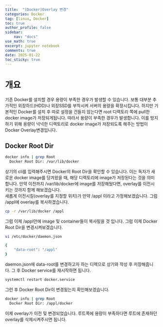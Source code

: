 ```yaml
---
title:  "[Docker]Overlay 변경"
categories: Docker
tag: [linux, Docker]
toc: true
author_profile: false
sidebar:
    nav: "docs"
use_math: true
excerpt: jupyter notebook
comments: true
date: 2025-01-22
toc_sticky: true
---
```


# 개요
기존 Docker를 설치할 경우 용량이 부족한 경우가 발생할 수 있습니다. 보통 대부분 추가적인 외장하드(HDD)나 외장SSD를 부착시켜 서버의 용량을 확장시킵니다. 하지만 기본적인 Docker를 설치 후 따로 설정을 건들지 않는다면 root 디렉토리 쪽에 pull한 docker image가 저장되게됩니다. 따라서 용량이 부족한 경우가 발생합니다. 이를 방지하기 위해 용량이 넉넉한 디렉토리로 docker image가 저장되도록 해주는 방법이 Docker Overlay변경입니다.    

## Docker Root Dir
```bash
docker info | grep Root
  Docker Root Dir: /var/lib/docker
```
상기의 cli를 입력해주시면 Docker의 Root Dir을 확인할 수 있습니다. 이는 독자가 새로운 docker image를 당겨왔을 때, 해당 디렉토리에 image가 저장된다는 것을 의미합니다. 만약 이전까지 /var/lib/docker에 image를 저장해뒀다면, overlay를 이전시키는 것까지 함께 해보겠습니다.   
새롭게 이전시킬(overlay를 지정할 위치)가 만약 /appl 이라고 가정해보겠습니다. 그럼 /appl에 overlay를 복사하겠습니다.    
```bash
cp -r /var/lib/docker /appl
```

그럼 이제 /appl안에 image 및 container들이 복사됬을 것 입니다. 그럼 이제 Docker Root Dir을 변경시켜보겠습니다.   
```bash
vi /etc/docker/daemon.json

{
    "data-root": "/appl"
}
```
daemon.json에 data-root를 변경하고자 하는 디렉으로 상기와 작성 후 저장해줍니다. 그 후 Docker service를 재시작하면 됩니다.   
```bash
systemctl restart docker.service 
```
그런 후 Docker Root Dir이 변경됬는지 확인해보겠습니다.   
```bash
docker info | grep Root
  Docker Root Dir: /appl/docker
```

이제 overlay가 이전 및 변경되었습니다. 루트쪽에 용량이 부족하다면 루트에 존재하던 overlay를 삭제시켜주시면 됩니다.   
